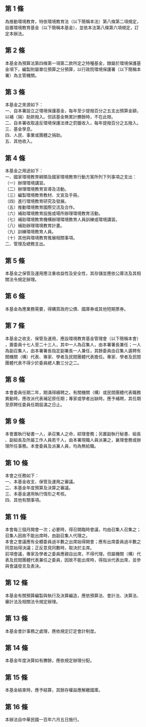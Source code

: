 第 1 條
-------
為推動環境教育，特依環境教育法（以下簡稱本法）第八條第二項規定，  
設置環境教育基金（以下簡稱本基金），並依本法第八條第六項規定，訂  
定本辦法。

第 2 條
-------
本基金為預算法第四條第一項第二款所定之特種基金，隸屬於環境保護基  
金項下，編製附屬單位預算之分預算，以行政院環境保護署（以下簡稱本  
署）為主管機關。

第 3 條
-------
本基金之來源如下：  
一、自本署設立之環境保護基金，每年至少提撥百分之五支出預算金額，  
    以補（捐）助款撥入。但該基金無累計賸餘時，不在此限。  
二、自本署收取違反環境保護法律之罰鍰收入，每年提撥百分之五撥入。  
三、基金孳息。  
四、人民、事業或團體之捐助。  
五、其他收入。

第 4 條
-------
本基金之用途如下：  
一、國家環境教育綱領及國家環境教育行動方案所列下列事項之支出：  
（一）辦理環境講習。  
（二）辦理環境教育宣導及活動。  
（三）編製環境教育教材、文宣及手冊。  
（四）進行環境教育研究及發展。  
（五）推動環境教育國際交流及合作。  
（六）補助環境教育設施或場所辦理環境教育活動。  
（七）補助環境教育機構辦理環境教育人員訓練或環境講習。  
（八）補助辦理環境教育計畫。  
（九）訓練環境教育人員。  
（十）其他與環境教育推展相關事項。  
二、管理及總務支出。

第 5 條
-------
本基金之保管及運用應注重收益性及安全性，其存儲並應依公庫法及其相  
關法令規定辦理。

第 6 條
-------
本基金為應業務需要，得購買政府公債、國庫券或其他短期票券。

第 7 條
-------
本基金之收支、保管及運用，應設環境教育基金管理會（以下簡稱本會）  
，置委員十七人至二十三人，其中一人為召集人，由本署署長兼任；一人  
為副召集人，由本署署長指定副署長一人兼任，其餘委員由召集人遴聘有  
關機關（構）代表、專家、學者及民間團體代表擔任。專家、學者及民間  
團體代表不得少於委員總人數三分之二。

第 8 條
-------
本會委員任期二年，期滿得續聘之。有關機關（構）或民間團體代表職務  
異動時，應改派代表補足原任期；專家或學者出缺時，應予補聘，其任期  
至原聘任委員任期屆滿之日止。

第 9 條
-------
本會置執行秘書一人，承召集人之命，綜理會務；另置副執行秘書、組長  
、副組長及所屬工作人員若干人，由本署現職人員派兼之，襄理會務或辦  
理所任事務。本會委員及派兼人員，均為無給職。

第 10 條
--------
本會之任務如下：  
一、本基金收支、保管及運用之審議。  
二、本基金年度預算及決算之審議。  
三、本基金運用執行情形之考核。  
四、其他有關事項。

第 11 條
--------
本會每三個月開會一次；必要時，得召開臨時會議，均由召集人召集之；  
召集人因故不能出席時，由副召集人代理之。  
本會之會議應有全體委員過半數之出席始得開會；應有出席委員過半數之  
同意始得決議；正反意見同數時，取決於主席。  
前項會議，專家及學者之委員應親自出席，不得代理。但屬機關（構）代  
表及民間團體代表兼任之委員，因故不能出席時，得指派代表出席，並參  
與會議發言及表決。

第 12 條
--------
本基金有關預算編製與執行及決算編造，應依預算法、會計法、決算法、  
審計法及相關法令規定辦理。

第 13 條
--------
本基金會計事務之處理，應依規定訂定會計制度。

第 14 條
--------
本基金年度決算如有賸餘，應依規定辦理分配。

第 15 條
--------
本基金結束時，應予結算，其餘存權益應解繳國庫。

第 16 條
--------
本辦法自中華民國一百年六月五日施行。


